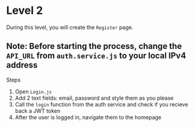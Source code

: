 # Level 2
During this level, you will create the `Register` page.

## Note: Before starting the process, change the `API_URL` from `auth.service.js` to your local IPv4 address

Steps
1. Open `Login.js`
2. Add 2 text fields: email, password and style them as you please
3. Call the `login` function from the auth service and check if you recieve back a JWT token
4. After the user is logged in, navigate them to the homepage